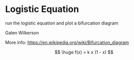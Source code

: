 # Logistic Equation

run the logistic equation and plot a bifurcation diagram


Galen Wilkerson

More info:
https://en.wikipedia.org/wiki/Bifurcation_diagram

$$
\huge f(x) = k x (1 - x)
$$
